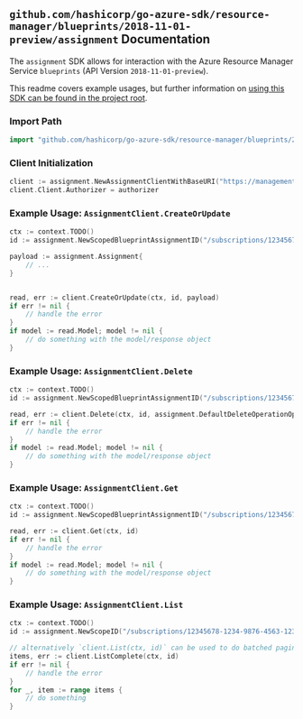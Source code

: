 
## `github.com/hashicorp/go-azure-sdk/resource-manager/blueprints/2018-11-01-preview/assignment` Documentation

The `assignment` SDK allows for interaction with the Azure Resource Manager Service `blueprints` (API Version `2018-11-01-preview`).

This readme covers example usages, but further information on [using this SDK can be found in the project root](https://github.com/hashicorp/go-azure-sdk/tree/main/docs).

### Import Path

```go
import "github.com/hashicorp/go-azure-sdk/resource-manager/blueprints/2018-11-01-preview/assignment"
```


### Client Initialization

```go
client := assignment.NewAssignmentClientWithBaseURI("https://management.azure.com")
client.Client.Authorizer = authorizer
```


### Example Usage: `AssignmentClient.CreateOrUpdate`

```go
ctx := context.TODO()
id := assignment.NewScopedBlueprintAssignmentID("/subscriptions/12345678-1234-9876-4563-123456789012/resourceGroups/some-resource-group", "blueprintAssignmentValue")

payload := assignment.Assignment{
	// ...
}


read, err := client.CreateOrUpdate(ctx, id, payload)
if err != nil {
	// handle the error
}
if model := read.Model; model != nil {
	// do something with the model/response object
}
```


### Example Usage: `AssignmentClient.Delete`

```go
ctx := context.TODO()
id := assignment.NewScopedBlueprintAssignmentID("/subscriptions/12345678-1234-9876-4563-123456789012/resourceGroups/some-resource-group", "blueprintAssignmentValue")

read, err := client.Delete(ctx, id, assignment.DefaultDeleteOperationOptions())
if err != nil {
	// handle the error
}
if model := read.Model; model != nil {
	// do something with the model/response object
}
```


### Example Usage: `AssignmentClient.Get`

```go
ctx := context.TODO()
id := assignment.NewScopedBlueprintAssignmentID("/subscriptions/12345678-1234-9876-4563-123456789012/resourceGroups/some-resource-group", "blueprintAssignmentValue")

read, err := client.Get(ctx, id)
if err != nil {
	// handle the error
}
if model := read.Model; model != nil {
	// do something with the model/response object
}
```


### Example Usage: `AssignmentClient.List`

```go
ctx := context.TODO()
id := assignment.NewScopeID("/subscriptions/12345678-1234-9876-4563-123456789012/resourceGroups/some-resource-group")

// alternatively `client.List(ctx, id)` can be used to do batched pagination
items, err := client.ListComplete(ctx, id)
if err != nil {
	// handle the error
}
for _, item := range items {
	// do something
}
```
